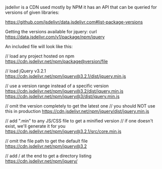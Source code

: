 jsdelivr is a CDN used mostly by NPM
it has an API that can be queried for versions of given libraries:

https://github.com/jsdelivr/data.jsdelivr.com#list-package-versions

Getting the versions available for jquery:
curl https://data.jsdelivr.com/v1/package/npm/jquery

An included file will look like this:

// load any project hosted on npm
https://cdn.jsdelivr.net/npm/package@version/file

// load jQuery v3.2.1
https://cdn.jsdelivr.net/npm/jquery@3.2.1/dist/jquery.min.js

// use a version range instead of a specific version
https://cdn.jsdelivr.net/npm/jquery@3.2/dist/jquery.min.js
https://cdn.jsdelivr.net/npm/jquery@3/dist/jquery.min.js

// omit the version completely to get the latest one
// you should NOT use this in production
https://cdn.jsdelivr.net/npm/jquery/dist/jquery.min.js

// add ".min" to any JS/CSS file to get a minified version
// if one doesn't exist, we'll generate it for you
https://cdn.jsdelivr.net/npm/jquery@3.2.1/src/core.min.js

// omit the file path to get the default file
https://cdn.jsdelivr.net/npm/jquery@3.2

// add / at the end to get a directory listing
https://cdn.jsdelivr.net/npm/jquery/